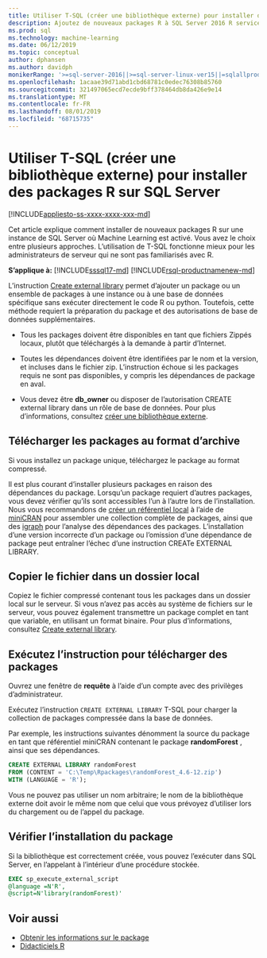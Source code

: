 ```yaml
---
title: Utiliser T-SQL (créer une bibliothèque externe) pour installer des packages R
description: Ajoutez de nouveaux packages R à SQL Server 2016 R services ou SQL Server Machine Learning Services (dans la base de données).
ms.prod: sql
ms.technology: machine-learning
ms.date: 06/12/2019
ms.topic: conceptual
author: dphansen
ms.author: davidph
monikerRange: '>=sql-server-2016||>=sql-server-linux-ver15||=sqlallproducts-allversions'
ms.openlocfilehash: 1acaae39d71abd1cbd68781c0edec76308b85760
ms.sourcegitcommit: 321497065ecd7ecde9bff378464db8da426e9e14
ms.translationtype: MT
ms.contentlocale: fr-FR
ms.lasthandoff: 08/01/2019
ms.locfileid: "68715735"
---
```

# <a name="use-t-sql-create-external-library-to-install-r-packages-on-sql-server"></a>Utiliser T-SQL (créer une bibliothèque externe) pour installer des packages R sur SQL Server
[!INCLUDE[appliesto-ss-xxxx-xxxx-xxx-md](../../includes/appliesto-ss-xxxx-xxxx-xxx-md.md)]

Cet article explique comment installer de nouveaux packages R sur une instance de SQL Server où Machine Learning est activé. Vous avez le choix entre plusieurs approches. L’utilisation de T-SQL fonctionne mieux pour les administrateurs de serveur qui ne sont pas familiarisés avec R.

**S’applique à:** [!INCLUDE[sssql17-md](../../includes/sssql17-md.md)]  [!INCLUDE[rsql-productnamenew-md](../../includes/rsql-productnamenew-md.md)]

L’instruction [Create external library](https://docs.microsoft.com/sql/t-sql/statements/create-external-library-transact-sql) permet d’ajouter un package ou un ensemble de packages à une instance ou à une base de données spécifique sans exécuter directement le code R ou python. Toutefois, cette méthode requiert la préparation du package et des autorisations de base de données supplémentaires.

+ Tous les packages doivent être disponibles en tant que fichiers Zippés locaux, plutôt que téléchargés à la demande à partir d’Internet.

+ Toutes les dépendances doivent être identifiées par le nom et la version, et incluses dans le fichier zip. L’instruction échoue si les packages requis ne sont pas disponibles, y compris les dépendances de package en aval. 

+ Vous devez être **db_owner** ou disposer de l’autorisation CREATE external library dans un rôle de base de données. Pour plus d’informations, consultez [créer une bibliothèque externe](https://docs.microsoft.com/sql/t-sql/statements/create-external-library-transact-sql).

## <a name="download-packages-in-archive-format"></a>Télécharger les packages au format d’archive

Si vous installez un package unique, téléchargez le package au format compressé.

Il est plus courant d’installer plusieurs packages en raison des dépendances du package. Lorsqu’un package requiert d’autres packages, vous devez vérifier qu’ils sont accessibles l’un à l’autre lors de l’installation. Nous vous recommandons de [créer un référentiel local](create-a-local-package-repository-using-minicran.md) à l’aide de [miniCRAN](https://andrie.github.io/miniCRAN/) pour assembler une collection complète de packages, ainsi que des [igraph](https://igraph.org/r/) pour l’analyse des dépendances des packages. L’installation d’une version incorrecte d’un package ou l’omission d’une dépendance de package peut entraîner l’échec d’une instruction CREATe EXTERNAL LIBRARY. 

## <a name="copy-the-file-to-a-local-folder"></a>Copier le fichier dans un dossier local

Copiez le fichier compressé contenant tous les packages dans un dossier local sur le serveur. Si vous n’avez pas accès au système de fichiers sur le serveur, vous pouvez également transmettre un package complet en tant que variable, en utilisant un format binaire. Pour plus d’informations, consultez [Create external library](../../t-sql/statements/create-external-library-transact-sql.md).

## <a name="run-the-statement-to-upload-packages"></a>Exécutez l’instruction pour télécharger des packages

Ouvrez une fenêtre de **requête** à l’aide d’un compte avec des privilèges d’administrateur.

Exécutez l’instruction `CREATE EXTERNAL LIBRARY` T-SQL pour charger la collection de packages compressée dans la base de données.

Par exemple, les instructions suivantes dénomment la source du package en tant que référentiel miniCRAN contenant le package **randomForest** , ainsi que ses dépendances. 

```sql
CREATE EXTERNAL LIBRARY randomForest
FROM (CONTENT = 'C:\Temp\Rpackages\randomForest_4.6-12.zip')
WITH (LANGUAGE = 'R');
```

Vous ne pouvez pas utiliser un nom arbitraire; le nom de la bibliothèque externe doit avoir le même nom que celui que vous prévoyez d’utiliser lors du chargement ou de l’appel du package.

## <a name="verify-package-installation"></a>Vérifier l’installation du package

Si la bibliothèque est correctement créée, vous pouvez l’exécuter dans SQL Server, en l’appelant à l’intérieur d’une procédure stockée.
    
```sql
EXEC sp_execute_external_script
@language =N'R',
@script=N'library(randomForest)'
```

## <a name="see-also"></a>Voir aussi

+ [Obtenir les informations sur le package](../package-management/installed-package-information.md)
+ [Didacticiels R](../tutorials/sql-server-r-tutorials.md)

